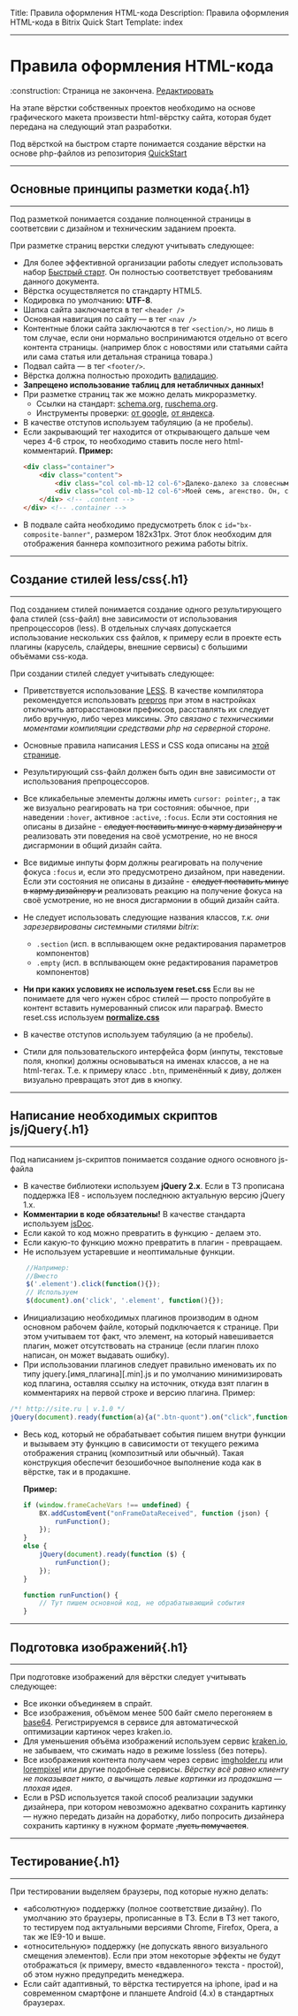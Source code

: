 Title: Правила оформления HTML-кода
Description: Правила оформления HTML-кода в Bitrix Quick Start
Template: index 

----

# Правила оформления HTML-кода

<div class="tip">
    :construction: Страница не закончена. <a href="https://github.com/pafnuty/bqs-site/blob/dev/content/code/html.md" class="btn btn-small" target="_blank">Редактировать</a>
</div>

На этапе вёрстки собственных проектов необходимо на основе графического макета произвести html-вёрстку сайта, которая будет передана на следующий этап разработки.

Под вёрсткой на быстром старте понимается создание вёрстки на основе php-файлов из репозитория [QuickStart](https://github.com/pafnuty/quickstart)

---
## Основные принципы разметки кода{.h1}
---

<div class="tip">
    Под разметкой понимается создание полноценной страницы в соответсвии с дизайном и техническим заданием проекта.
</div>

При разметке страниц верстки следуют учитывать следующее:
- Для более эффективной организации работы следует использовать набор [Быстрый старт](https://github.com/pafnuty/quickstart). Он полностью соответствует требованиям данного документа.
- Вёрстка осуществляется по стандарту HTML5. 
- Кодировка по умолчанию: **UTF-8**.
- Шапка сайта заключается в тег `<header />`
- Основная навигация по сайту — в тег `<nav />`
- Контентные блоки сайта заключаются в тег `<section/>`, но лишь в том случае, если они нормально воспринимаются отдельно от всего контента страницы. (например блок с новостями или статьями сайта или сама статья или детальная страница товара.)
- Подвал сайта — в тег `<footer/>`.
- Вёрстка должна полностью проходить [валидацию](http://validator.w3.org/).
- **Запрещено использование таблиц для нетабличных данных!**
- При разметке страниц так же можно делать микроразметку. 
    + Ссылки на стандарт: [schema.org](http://schema.org/), [ruschema.org](http://ruschema.org/). 
    + Инструменты проверки: [от google](http://www.google.ru/webmasters/tools/richsnippets?hl=ru), [от яндекса](http://webmaster.yandex.ru/microtest.xml).
- В качестве отступов используем табуляцию (а не пробелы).
- Если закрывающий тег находится от открывающего дальше чем через 4-6 строк, то необходимо ставить после него html-комментарий. **Пример:** 
    ```html
    <div class="container">
        <div class="content">
            <div class="col col-mb-12 col-6">Далеко-далеко за словесными горами в стране.</div> <!-- .col col-mb-12 col-6 -->
            <div class="col col-mb-12 col-6">Моей семь, агенство. Он, скатился!</div> <!-- .col col-mb-12 col-6 -->
        </div> <!-- .content -->
    </div> <!-- .container -->
    ```
- В подвале сайта необходимо предусмотреть блок с `id="bx-composite-banner"`, размером 182x31px. Этот блок необходим для отображения баннера композитного режима работы bitrix.

---
## Создание стилей less/css{.h1}
---
<div class="tip">
    Под созданием стилей понимается создание одного результирующего фала стилей (css-файл) вне зависимости от использования препроцессоров (less). В отдельных случаях допускается использование нескольких css файлов, к примеру если в проекте есть плагины (карусель, слайдеры, внешние сервисы) с большими объёмами css-кода.
</div>

При создании стилей следует учитывать следующее:
- Приветствуется использование [LESS](http"//lesscss.ru). В качестве компилятора рекомендуется использовать [prepros](http://alphapixels.com/prepros/) при этом в настройках отключить авторасстановки префиксов, расставлять их следует либо вручную, либо через миксины. *Это связано с техническими моментами компиляции средствами php на серверной стороне.*
- Основные правила написания LESS и CSS кода описаны на [этой странице](/code/css).
- Результирующий css-файл должен быть один вне зависимости от использования препроцессоров.
- Все кликабельные элементы должны иметь `cursor: pointer;`, а так же визуально реагировать на три состояния: обычное, при наведении `:hover`, активное `:active`, `:focus`. Если эти состояния не описаны в дизайне - ~~следует поставить минус в карму дизайнеру и~~ реализовать эти поведения на своё усмотрение, но не внося дисгармонии в общий дизайн сайта.
- Все видимые инпуты форм должны реагировать на получение фокуса `:focus` и, если это предусмотрено дизайном, при наведении. Если эти состояния не описаны в дизайне - ~~следует поставить минус в карму дизайнеру и~~ реализовать реакцию на получение фокуса на своё усмотрение, но не внося дисгармонии в общий дизайн сайта.
- Не следует использовать следующие названия классов, *т.к. они зарезервированы системными стилями bitrix*:
    + `.section` (исп. в всплывающем окне редактирования параметров компонентов)
    + `.empty` (исп. в всплывающем окне редактирования параметров компонентов)

- **Ни при каких условиях не используем reset.css** Если вы не понимаете для чего нужен сброс стилей — просто попробуйте в контент вставить нумерованный список или параграф. Вместо reset.css используем **[normalize.css](http://necolas.github.io/normalize.css/)**
- В качестве отступов используем табуляцию (а не пробелы).
- Стили для пользовательского интерфейса форм (инпуты, текстовые поля, кнопки) должны основываться на именах классов, а не на html-тегах. Т.е. к примеру класс `.btn`, применённый к диву, должен визуально превращать этот див в кнопку.

---
## Написание необходимых скриптов js/jQuery{.h1}
---

<div class="tip">
    Под написанием js-скриптов понимается создание одного основного js-файла
</div>

- В качестве библиотеки используем **jQuery 2.x**. Если в ТЗ прописана поддержка IE8 - используем последнюю актуальную версию jQuery 1.x.
- **Комментарии в коде обязательны!** В качестве стандарта используем [jsDoc](http://ru.wikipedia.org/wiki/JSDoc).
- Если какой то код можно превратить в функцию - делаем это.
- Если какую-то функцию можно превратить в плагин - превращаем.
- Не используем устаревшие и неоптимальные функции. 
```javascript 
    //Например: 
    //Вместо 
    $('.element').click(function(){}); 
    // Используем 
    $(document).on('click', '.element', function(){});
```
- Инициализацию необходимых плагинов производим в одном основном рабочем файле, который подключается к странице. При этом учитываем тот факт, что элемент, на который навешивается плагин, может отсутствовать на странице (если плагин плохо написан, он может выдавать ошибку).
- При использовании плагинов следует правильно именовать их по типу jquery.[имя_плагина][.min].js и по умолчанию минимизировать код плагина, оставляя ссылку на источник, откуда взят плагин в комментариях на первой строке и версию плагина. Пример:
```javascript
/*! http://site.ru | v.1.0 */
jQuery(document).ready(function(a){a(".btn-quont").on("click",function(){var b=a(this),c=b.parent().find("input").val();if("+"==b.text())var d=parseInt(c)+1;else if(c>0)var d=parseInt(c)-1;else d=0;b.parent().find("input").val(d)})});
```
- Весь код, который не обрабатывает события пишем внутри функции и вызываем эту функцию в сависимости от текущего режима отображения страниц (композитный или обычный). Такая конструкция обеспечит безошибочное выполнение кода как в вёрстке, так и в продакшне.
    
    **Пример:**
    ```js
    if (window.frameCacheVars !== undefined) {
        BX.addCustomEvent("onFrameDataReceived", function (json) {
            runFunction();
        });
    }
    else {
        jQuery(document).ready(function ($) {
            runFunction();
        });
    }
    
    function runFunction() {
        // Тут пишем основной код, не обрабатывающий события
    }
    ```


---
## Подготовка изображений{.h1}
---

При подготовке изображений для вёрстки следует учитывать следующее:
- Все иконки объединяем в спрайт.
- Вcе изображения, объёмом менее 500 байт смело перегоняем в [base64](http://b64i.ru/). Регистрируемся в сервисе для автоматической оптимизации картинок через kraken.io.
- Для уменьшения объёма изображений используем сервис [kraken.io](https://kraken.io/web-interface), не забываем, что сжимать надо в режиме lossless (без потерь).
- Все изображения контента получаем через сервис [imgholder.ru](http://imgholder.ru/) или [lorempixel](http://lorempixel.com/) или другие подобные сервисы. *Вёрстку всё равно клиенту не показывает никто, а вычищать левые картинки из продакшна — плохая идея*.
- Если в PSD используется такой способ реализации задумки дизайнера, при котором невозможно адекватно сохранить картинку — нужно передать дизайн на доработку, либо попросить дизайнера сохранить картинку в нужном формате ~~,пусть помучается~~.

---
## Тестирование{.h1}
---

При тестировании выделяем браузеры, под которые нужно делать:
- «абсолютную» поддержку (полное соответствие дизайну). По умолчанию это браузеры, прописанные в ТЗ. Если в ТЗ нет такого, то тестируем под актуальными версиями Chrome, Firefox, Opera, а так же IE9-10 и выше.
- «относительную» поддержку (не допускать явного визуального смещения элементов). Если при этом некоторые эффекты не будут отображаться (к примеру, вместо «вдавленного» текста - простой), об этом нужно предупредить менеджера.
- Если сайт адаптивный, то вёрстка тестируется на iphone, ipad и на современном смартфоне и планшете Android (4.x) в стандартных браузерах.





